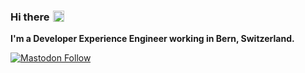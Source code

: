 ### Hi there <img src="https://media.giphy.com/media/hvRJCLFzcasrR4ia7z/giphy.gif" style="width: 18px; margin-left: 5px; position: absolute;">

**I'm a Developer Experience Engineer working in Bern, Switzerland.**

[![Mastodon Follow](https://img.shields.io/mastodon/follow/111328639846121872?style=for-the-badge&color=111827&labelColor=111827&domain=swiss.social)](https://mastodon.social/@mhauri@swiss.social)
